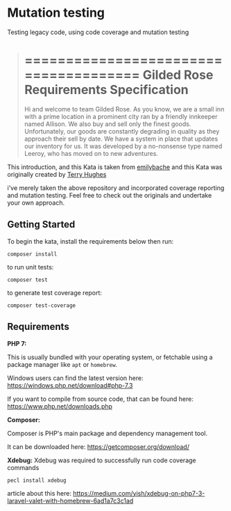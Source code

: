 # Mutation testing
Testing legacy code, using code coverage and mutation testing

> ======================================
> Gilded Rose Requirements Specification
> ======================================
> 
> Hi and welcome to team Gilded Rose. As you know, we are a small inn with a prime location in a
> prominent city ran by a friendly innkeeper named Allison. We also buy and sell only the finest goods.
> Unfortunately, our goods are constantly degrading in quality as they approach their sell by date. We
> have a system in place that updates our inventory for us. It was developed by a no-nonsense type named
> Leeroy, who has moved on to new adventures.

This introduction, and this Kata is taken from [emilybache](https://github.com/emilybache/GildedRose-Refactoring-Kata) and this Kata was originally created by [Terry Hughes](https://github.com/NotMyself/GildedRose)

i've merely taken the above repository and incorporated coverage reporting and mutation testing. Feel free to check out the originals and undertake your own approach. 


Getting Started
---------------

To begin the kata, install the requirements below then run:

```
composer install
```

to run unit tests:
```
composer test
```
to generate test coverage report:
```
composer test-coverage
``` 

Requirements
------------

**PHP 7:**

This is usually bundled with your operating system, or fetchable using a package manager like `apt` or `homebrew`.

Windows users can find the latest version here: https://windows.php.net/download#php-7.3

If you want to compile from source code, that can be found here: https://www.php.net/downloads.php

**Composer:**

Composer is PHP's main package and dependency management tool.

It can be downloaded here: https://getcomposer.org/download/

**Xdebug:**
Xdebug was required to successfully run code coverage commands

```
pecl install xdebug
```

article about this here: https://medium.com/yish/xdebug-on-php7-3-laravel-valet-with-homebrew-6ad1a7c3c1ad